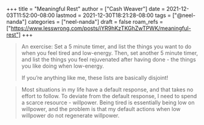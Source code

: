+++
title = "Meaningful Rest"
author = ["Cash Weaver"]
date = 2021-12-03T11:52:00-08:00
lastmod = 2021-12-30T18:21:28-08:00
tags = ["@neel-nanda"]
categories = ["neel-nanda"]
draft = false
roam_refs = ["https://www.lesswrong.com/posts/iYR9hKzTKGhZwTPWK/meaningful-rest"]
+++

> An exercise: Set a 5 minute timer, and list the things you want to do when you feel tired and low-energy. Then, set another 5 minute timer, and list the things you feel rejuvenated after having done - the things you like doing when low-energy.
>
> If you’re anything like me, these lists are basically disjoint!

<!--quoteend-->

> Most situations in my life have a default response, and that takes no effort to follow. To deviate from the default response, I need to spend a scarce resource - willpower. Being tired is essentially being low on willpower, and the problem is that my default actions when low willpower do not regenerate willpower.
